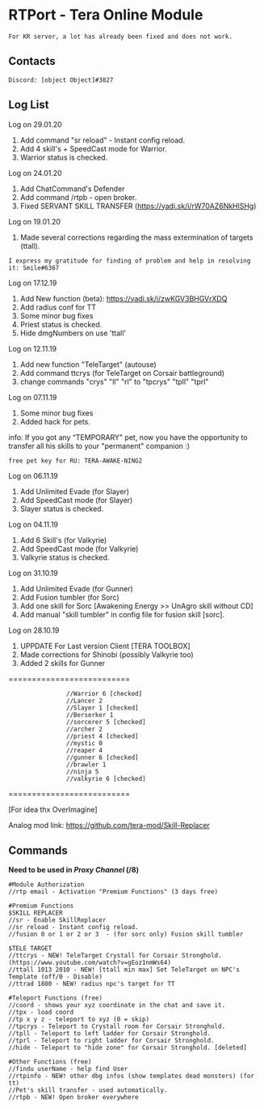# RTPort - Tera Online Module

`For KR server, a lot has already been fixed and does not work.`


## Contacts
`
Discord: [object Object]#3827
`
## Log List
Log on 29.01.20
1. Add command "sr reload" - Instant config reload.
2. Add 4 skill's + SpeedCast mode for Warrior.
3. Warrior status is checked.

Log on 24.01.20
1. Add ChatCommand's Defender
2. Add command /rtpb - open broker.
3. Fixed SERVANT SKILL TRANSFER (https://yadi.sk/i/rW70AZ6NkHlSHg)

Log on 19.01.20
1. Made several corrections regarding the mass extermination of targets (ttall).
```
I express my gratitude for finding of problem and help in resolving it: Smile#6367
```
Log on 17.12.19
1. Add New function (beta): https://yadi.sk/i/zwKGV3BHGVrXDQ
2. Add radius conf for TT
3. Some minor bug fixes
4. Priest status is checked.
5. Hide dmgNumbers on use 'ttall'

Log on 12.11.19
1. Add new function "TeleTarget" (autouse)
2. Add command ttcrys (for TeleTarget on Corsair battleground)
3. change commands "crys" "ll" "rl" to "tpcrys" "tpll" "tprl"

Log on 07.11.19
1. Some minor bug fixes
2. Added hack for pets.

info: If you got any “TEMPORARY" pet, now you have the opportunity to transfer all his skills to your "permanent" companion :)
```
free pet key for RU: TERA-AWAKE-NING2
```
Log on 06.11.19
1. Add Unlimited Evade (for Slayer)
2. Add SpeedCast mode (for Slayer)
3. Slayer status is checked.

Log on 04.11.19
1. Add 6 Skill's (for Valkyrie)
2. Add SpeedCast mode (for Valkyrie)
3. Valkyrie status is checked.

Log on 31.10.19
1. Add Unlimited Evade (for Gunner)
2. Add Fusion tumbler (for Sorc)
3. Add one skill for Sorc [Awakening Energy >> UnAgro skill without CD]
4. Add manual "skill tumbler" in config file for fusion skill [sorc].

Log on 28.10.19
1. UPPDATE For Last version Client [TERA TOOLBOX]
2. Made corrections for Shinobi (possibly Valkyrie too)
3. Added 2 skills for Gunner

==========================
```
                //Warrior 6 [checked]
                //Lancer 2
                //Slayer 1 [checked]
                //Berserker 1
                //sorcerer 5 [checked]
                //archer 2
                //priest 4 [checked]
                //mystic 0
                //reaper 4
                //gunner 6 [checked]
                //brawler 1
                //ninja 5
                //valkyrie 6 [checked]
```
==========================

[For idea thx OverImagine]

Analog mod link: https://github.com/tera-mod/Skill-Replacer

## Commands
**Need to be used in _Proxy Channel_ (/8)**
```
#Module Authorization
//rtp email - Activation "Premium Functions" (3 days free)

#Premium Functions
$SKILL REPLACER
//sr - Enable SkillReplacer
//sr reload - Instant config reload.
//fusion 0 or 1 or 2 or 3  - (for sorc only) Fusion skill tumbler

$TELE TARGET
//ttcrys - NEW! TeleTarget Crystall for Corsair Stronghold. (https://www.youtube.com/watch?v=gEoz1nmWs64)
//ttall 1013 2010 - NEW! [ttall min max] Set TeleTarget on NPC's Template (off/0 - Disable)
//ttrad 1800 - NEW! radius npc's target for TT

#Teleport Functions (free)
//coord - shows your xyz coordinate in the chat and save it.
//tpx - load coord
//tp x y z - teleport to xyz (0 = skip)
//tpcrys - Teleport to Crystall room for Corsair Stronghold.
//tpll - Teleport to left ladder for Corsair Stronghold.
//tprl - Teleport to right ladder for Corsair Stronghold.
//hide - Teleport to "hide zone" for Corsair Stronghold. [deleted]

#Other Functions (free)
//findu userName - help find User
//rtpinfo - NEW! other dbg infos (show templates dead monsters) (for tt)
//Pet's skill transfer - used automatically.
//rtpb - NEW! Open broker everywhere
